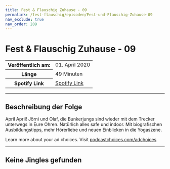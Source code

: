 ```yaml
---
title: Fest & Flauschig Zuhause - 09
permalink: /fest-flauschig/episoden/Fest-und-Flauschig-Zuhause-09
nav_exclude: true
nav_order: 209
---
```


# Fest & Flauschig Zuhause - 09
<table class="resp-table dcf-table dcf-table-responsive dcf-table-bordered dcf-table-striped dcf-w-100%">
                    <tbody>
                        <tr>
                            <th scope="row">Veröffentlich am:</th>
                            <td data-label="Veröffentlich am:">01. April 2020</td>
                        </tr>
                        <tr>
                            <th scope="row">Länge </th>
                            <td data-label="Länge ">49 Minuten</td>
                        </tr><tr>
                                <th scope="row">Spotify Link</th>
                                <td data-label="Spotify Link"><a href="https://open.spotify.com/episode/0uKl38qLgLJcc4KjiJp5MU">Spotify Link</a></td>
                            </tr></tbody>
                </table>

***

## Beschreibung der Folge

<div>
April April! Jörni und Olaf, die Bunkerjungs sind wieder mit dem Trecker unterwegs in Eure Ohren. Natürlich alles safe und indoor. Mit biografischen Ausbildungstipps, mehr Hörerliebe und neuen Einblicken in die Yogaszene.<p> </p><p>Learn more about your ad choices. Visit <a href="https://podcastchoices.com/adchoices">podcastchoices.com/adchoices</a></p>  
</div>

***

## Keine Jingles gefunden